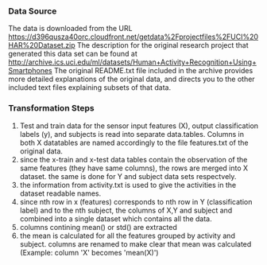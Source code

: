 ### Data Source
The data is downloaded from the URL https://d396qusza40orc.cloudfront.net/getdata%2Fprojectfiles%2FUCI%20HAR%20Dataset.zip The description for the original research project that generated this data set can be found at http://archive.ics.uci.edu/ml/datasets/Human+Activity+Recognition+Using+Smartphones
The original README.txt file included in the archive provides more detailed explanations of the original data, and directs you to the other included text files explaining subsets of that data.

### Transformation Steps
1. Test and train data for the sensor input features (X), output classification labels (y), and subjects is read into separate data.tables. Columns in both X datatables are named accordingly to the file features.txt of the original data.
2. since the x-train and x-test data tables contain the observation of the same features (they have same columns), the rows are merged into X dataset. the same is done for Y and subject data sets respectvely.
3. the information from activity.txt is used to give the activities in the dataset readable names.
4. since nth row in x (features) corresponds to nth row in Y (classification label) and to the nth subject, the columns of X,Y and subject and combined into a single dataset which contains all the data.
5. columns contining mean() or std() are extracted
6. the mean is calculated for all the features grouped by activity and subject. columns are renamed to make clear that mean was calculated (Example: column 'X' becomes 'mean(X)') 
